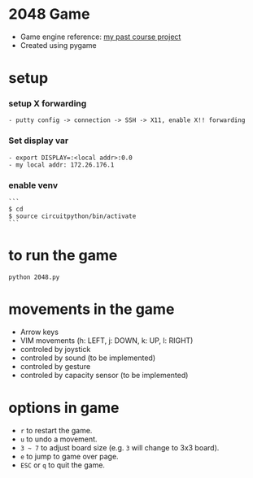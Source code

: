 
# 2048 Game
- Game engine reference: [my past course project](https://github.com/ethanh6/Adversarial_Search_2048_Game)
- Created using pygame

# setup
### setup X forwarding
	- putty config -> connection -> SSH -> X11, enable X!! forwarding
### Set display var
	- export DISPLAY=:<local addr>:0.0
	- my local addr: 172.26.176.1
### enable venv
	```
	$ cd
	$ source circuitpython/bin/activate
	```

# to run the game
```python 2048.py```

# movements in the game
- Arrow keys
- VIM movements (h: LEFT, j: DOWN, k: UP, l: RIGHT)
- controled by joystick
- controled by sound (to be implemented)
- controled by gesture 
- controled by capacity sensor (to be implemented)

# options in game
- `r` to restart the game.
- `u` to undo a movement.
- `3 ~ 7` to adjust board size (e.g. `3` will change to 3x3 board).
- `e` to jump to game over page.
- `ESC` or `q` to quit the game.